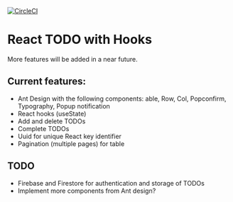 [![CircleCI](https://circleci.com/gh/w3bdesign/todo-hooks.svg?style=svg)](https://circleci.com/gh/w3bdesign/todo-hooks)

# React TODO with Hooks

More features will be added in a near future.

## Current features:

- Ant Design with the following components: able, Row, Col, Popconfirm, Typography, Popup notification
- React hooks (useState)
- Add and delete TODOs
- Complete TODOs
- Uuid for unique React key identifier
- Pagination (multiple pages) for table

## TODO

- Firebase and Firestore for authentication and storage of TODOs
- Implement more components from Ant design?
